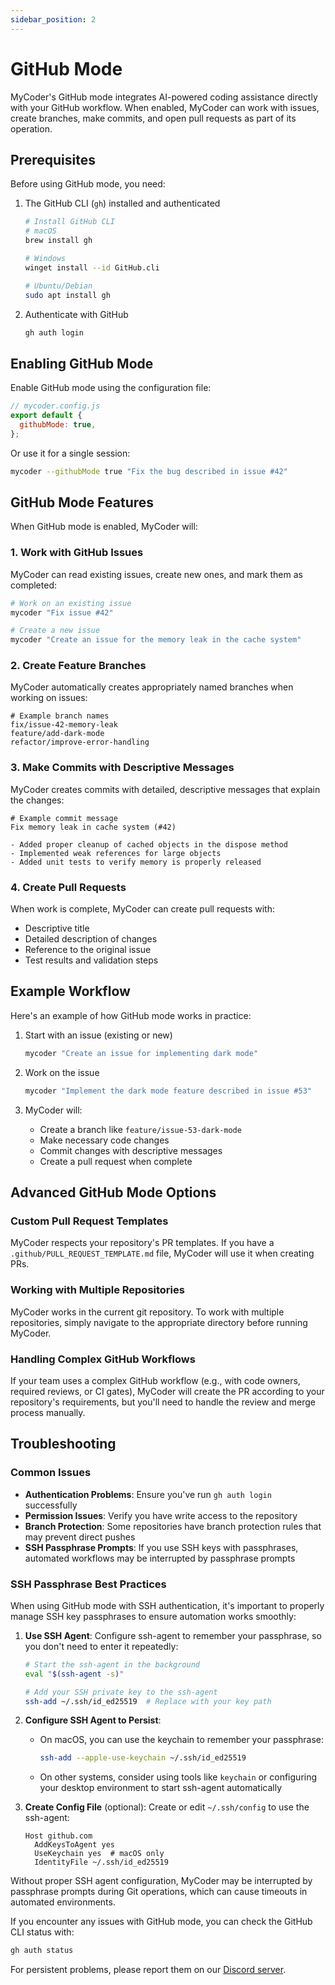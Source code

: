 ```yaml
---
sidebar_position: 2
---
```


# GitHub Mode

MyCoder's GitHub mode integrates AI-powered coding assistance directly with your GitHub workflow. When enabled, MyCoder can work with issues, create branches, make commits, and open pull requests as part of its operation.

## Prerequisites

Before using GitHub mode, you need:

1. The GitHub CLI (`gh`) installed and authenticated

   ```bash
   # Install GitHub CLI
   # macOS
   brew install gh

   # Windows
   winget install --id GitHub.cli

   # Ubuntu/Debian
   sudo apt install gh
   ```

2. Authenticate with GitHub
   ```bash
   gh auth login
   ```

## Enabling GitHub Mode

Enable GitHub mode using the configuration file:

```javascript
// mycoder.config.js
export default {
  githubMode: true,
};
```

Or use it for a single session:

```bash
mycoder --githubMode true "Fix the bug described in issue #42"
```

## GitHub Mode Features

When GitHub mode is enabled, MyCoder will:

### 1. Work with GitHub Issues

MyCoder can read existing issues, create new ones, and mark them as completed:

```bash
# Work on an existing issue
mycoder "Fix issue #42"

# Create a new issue
mycoder "Create an issue for the memory leak in the cache system"
```

### 2. Create Feature Branches

MyCoder automatically creates appropriately named branches when working on issues:

```
# Example branch names
fix/issue-42-memory-leak
feature/add-dark-mode
refactor/improve-error-handling
```

### 3. Make Commits with Descriptive Messages

MyCoder creates commits with detailed, descriptive messages that explain the changes:

```
# Example commit message
Fix memory leak in cache system (#42)

- Added proper cleanup of cached objects in the dispose method
- Implemented weak references for large objects
- Added unit tests to verify memory is properly released
```

### 4. Create Pull Requests

When work is complete, MyCoder can create pull requests with:

- Descriptive title
- Detailed description of changes
- Reference to the original issue
- Test results and validation steps

## Example Workflow

Here's an example of how GitHub mode works in practice:

1. Start with an issue (existing or new)

   ```bash
   mycoder "Create an issue for implementing dark mode"
   ```

2. Work on the issue

   ```bash
   mycoder "Implement the dark mode feature described in issue #53"
   ```

3. MyCoder will:
   - Create a branch like `feature/issue-53-dark-mode`
   - Make necessary code changes
   - Commit changes with descriptive messages
   - Create a pull request when complete

## Advanced GitHub Mode Options

### Custom Pull Request Templates

MyCoder respects your repository's PR templates. If you have a `.github/PULL_REQUEST_TEMPLATE.md` file, MyCoder will use it when creating PRs.

### Working with Multiple Repositories

MyCoder works in the current git repository. To work with multiple repositories, simply navigate to the appropriate directory before running MyCoder.

### Handling Complex GitHub Workflows

If your team uses a complex GitHub workflow (e.g., with code owners, required reviews, or CI gates), MyCoder will create the PR according to your repository's requirements, but you'll need to handle the review and merge process manually.

## Troubleshooting

### Common Issues

- **Authentication Problems**: Ensure you've run `gh auth login` successfully
- **Permission Issues**: Verify you have write access to the repository
- **Branch Protection**: Some repositories have branch protection rules that may prevent direct pushes
- **SSH Passphrase Prompts**: If you use SSH keys with passphrases, automated workflows may be interrupted by passphrase prompts

### SSH Passphrase Best Practices

When using GitHub mode with SSH authentication, it's important to properly manage SSH key passphrases to ensure automation works smoothly:

1. **Use SSH Agent**: Configure ssh-agent to remember your passphrase, so you don't need to enter it repeatedly:

   ```bash
   # Start the ssh-agent in the background
   eval "$(ssh-agent -s)"
   
   # Add your SSH private key to the ssh-agent
   ssh-add ~/.ssh/id_ed25519  # Replace with your key path
   ```

2. **Configure SSH Agent to Persist**:
   - On macOS, you can use the keychain to remember your passphrase:
     ```bash
     ssh-add --apple-use-keychain ~/.ssh/id_ed25519
     ```
   - On other systems, consider using tools like `keychain` or configuring your desktop environment to start ssh-agent automatically

3. **Create Config File** (optional): Create or edit `~/.ssh/config` to use the ssh-agent:
   ```
   Host github.com
     AddKeysToAgent yes
     UseKeychain yes  # macOS only
     IdentityFile ~/.ssh/id_ed25519
   ```

Without proper SSH agent configuration, MyCoder may be interrupted by passphrase prompts during Git operations, which can cause timeouts in automated environments.

If you encounter any issues with GitHub mode, you can check the GitHub CLI status with:

```bash
gh auth status
```

For persistent problems, please report them on our [Discord server](https://discord.gg/5K6TYrHGHt).
